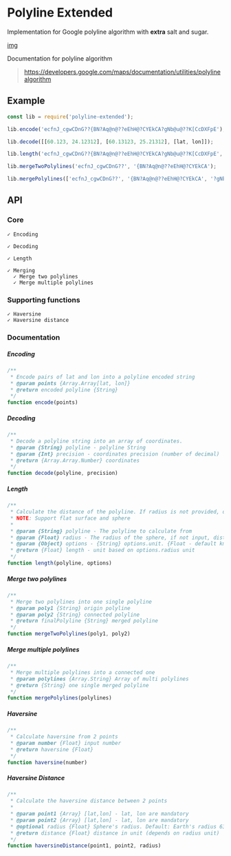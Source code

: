 # Polyline Extended

Implementation for Google polyline algorithm with **extra** salt and sugar.

[img](demo.png)

Documentation for polyline algorithm
 > https://developers.google.com/maps/documentation/utilities/polylinealgorithm

## Example

```javascript
const lib = require('polyline-extended');

lib.encode('ecfnJ_cgwCDnG??{BN?Aq@n@??eEhH@?CYEkCA?gNb@u@??K[CcDXFpE');

lib.decode([[60.123, 24.12312], [60.13123, 25.21312], [lat, lon]]);

lib.length('ecfnJ_cgwCDnG??{BN?Aq@n@??eEhH@?CYEkCA?gNb@u@??K[CcDXFpE', { radius: 400, unit: 'meter' });

lib.mergeTwoPolylines('ecfnJ_cgwCDnG??', '{BN?Aq@n@??eEhH@?CYEkCA');

lib.mergePolylines(['ecfnJ_cgwCDnG??', '{BN?Aq@n@??eEhH@?CYEkCA', '?gNb@u@??K[CcDXFpE']);
```

## API

### Core

```
✓ Encoding

✓ Decoding

✓ Length

✓ Merging
  ✓ Merge two polylines
  ✓ Merge multiple polylines
```

### Supporting functions
```
✓ Haversine
✓ Haversine distance
```

### Documentation

##### Encoding

```javascript
/**
 * Encode pairs of lat and lon into a polyline encoded string
 * @param points {Array.Array[lat, lon]}
 * @return encoded polyline {String}
 */
function encode(points)
```

##### Decoding

```javascript
/**
 * Decode a polyline string into an array of coordinates.
 * @param {String} polyline - polyline String
 * @param {Int} precision - coordinates precision (number of decimal)
 * @return {Array.Array.Number} coordinates
 */
function decode(polyline, precision)
```

##### Length
```javascript
/**
 * Calculate the distance of the polyline. If radius is not provided, distance is flat, else distance is haversine distance
 * NOTE: Support flat surface and sphere
 *
 * @param {String} polyline - The polyline to calculate from
 * @param {Float} radius - The radius of the sphere, if not input, distance is calculated on flat surface
 * @param {Object} options - {String} options.unit. {Float - default km} options.radius
 * @return {Float} length - unit based on options.radius unit
 */
function length(polyline, options)
```

##### Merge two polylines

```javascript
/**
 * Merge two polylines into one single polyline
 * @param poly1 {String} origin polyline
 * @param poly2 {String} connected polyline
 * @return finalPolyline {String} merged polyline
 */
function mergeTwoPolylines(poly1, poly2)
```

##### Merge multiple polylines

```javascript
/**
 * Merge multiple polylines into a connected one
 * @param polylines {Array.String} Array of multi polylines
 * @return {String} one single merged polyline
 */
function mergePolylines(polylines)
```

##### Haversine

```javascript
/**
 * Calculate haversine from 2 points
 * @param number {Float} input number
 * @return haversine {Float}
 */
function haversine(number)
```

##### Haversine Distance

```javascript
/**
 * Calculate the haversine distance between 2 points
 *
 * @param point1 {Array} [lat,lon] - lat, lon are mandatory
 * @param point2 {Array} [lat,lon] - lat, lon are mandatory
 * @optional radius {Float} Sphere's radius. Default: Earth's radius 6371 km
 * @return distance {Float} distance in unit (depends on radius unit)
 */
function haversineDistance(point1, point2, radius)
```
